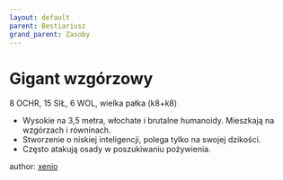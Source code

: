 ```yaml
---
layout: default
parent: Bestiariusz
grand_parent: Zasoby
---
```

# Gigant wzgórzowy

8 OCHR, 15 SIŁ, 6 WOL, wielka pałka (k8+k8)

- Wysokie na 3,5 metra, włochate i brutalne humanoidy. Mieszkają na wzgórzach i równinach.  
- Stworzenie o niskiej inteligencji, polega tylko na swojej dzikości.  
- Często atakują osady w poszukiwaniu pożywienia.  

author: [xenio](https://xenioinabottle.blogspot.com)
